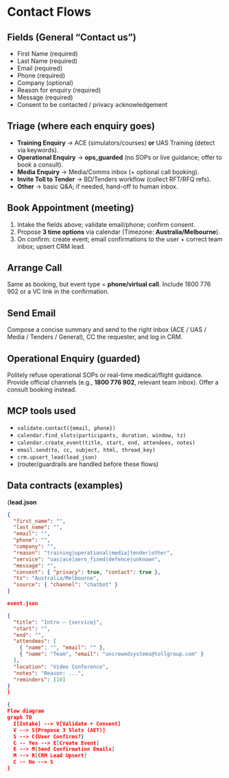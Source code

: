 # Contact Flows

## Fields (General “Contact us”)
- First Name (required)
- Last Name (required)
- Email (required)
- Phone (required)
- Company (optional)
- Reason for enquiry (required)
- Message (required)
- Consent to be contacted / privacy acknowledgement

## Triage (where each enquiry goes)
- **Training Enquiry** → ACE (simulators/courses) **or** UAS Training (detect via keywords).
- **Operational Enquiry** → **ops_guarded** (no SOPs or live guidance; offer to book a consult).
- **Media Enquiry** → Media/Comms inbox (+ optional call booking).
- **Invite Toll to Tender** → BD/Tenders workflow (collect RFT/RFQ refs).
- **Other** → basic Q&A; if needed, hand-off to human inbox.

## Book Appointment (meeting)
1. Intake the fields above; validate email/phone; confirm consent.
2. Propose **3 time options** via calendar (Timezone: **Australia/Melbourne**).
3. On confirm: create event; email confirmations to the user + correct team inbox; upsert CRM lead.

## Arrange Call
Same as booking, but event type = **phone/virtual call**. Include 1800 776 902 or a VC link in the confirmation.

## Send Email
Compose a concise summary and send to the right inbox (ACE / UAS / Media / Tenders / General), CC the requester, and log in CRM.

## Operational Enquiry (guarded)
Politely refuse operational SOPs or real-time medical/flight guidance. Provide official channels (e.g., **1800 776 902**, relevant team inbox). Offer a consult booking instead.

## MCP tools used
- `validate.contact({email, phone})`
- `calendar.find_slots(participants, duration, window, tz)`
- `calendar.create_event(title, start, end, attendees, notes)`
- `email.send(to, cc, subject, html, thread_key)`
- `crm.upsert_lead(lead_json)`
- (router/guardrails are handled before these flows)

## Data contracts (examples)

{**lead.json**
```json
{
  "first_name": "",
  "last_name": "",
  "email": "",
  "phone": "",
  "company": "",
  "reason": "training|operational|media|tender|other",
  "service": "uas|ace|aero_fixed|defence|unknown",
  "message": "",
  "consent": { "privacy": true, "contact": true },
  "tz": "Australia/Melbourne",
  "source": { "channel": "chatbot" }
}

event.json

{
  "title": "Intro — {service}",
  "start": "",
  "end": "",
  "attendees": [
    { "name": "", "email": "" },
    { "name": "Team", "email": "uncrewedsystems@tollgroup.com" }
  ],
  "location": "Video Conference",
  "notes": "Reason: ...",
  "reminders": [10]
}
}

{
Flow diagram
graph TD
  I[Intake] --> V[Validate + Consent]
  V --> S[Propose 3 Slots (AET)]
  S --> C{User Confirms?}
  C -- Yes --> E[Create Event]
  E --> M[Send Confirmation Emails]
  M --> R[CRM Lead Upsert]
  C -- No --> S
}
